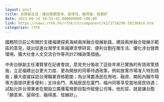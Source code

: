 ```yaml
---
layout: post
title: 台辦副主任：讓台胞願意來、留得住、融得進、發展好
date: 2023-09-14 10:55:42.000000000 +08:00
link: https://news.rthk.hk/rthk/ch/component/k2/1718290-20230914.htm
categories: rthk
---
```


國務院日前公布關於支援福建探索海峽兩岸融合發展新路，建設兩岸融合發展示範區的意見，提出促進台灣學生來福建求學研習、便利台胞在閩生活、優化涉台營商環境、擴大社會人文交流合作等共計21條政策措施。

中央台辦副主任潘賢掌在記者會說，意見充分吸收了這些年來已實施的有效政策措施，立足福建出台更大力度、更為開放的同等待遇政策，例如放寬市場准入特別措施；擴大直接採認台灣職業資格範圍；為台灣農漁民在用地、融資、開拓內銷市場等方面提供更多便利；支持金門、馬祖居民在廈門、福州同等享受當地居民待遇；試點允許台灣業者在閩設立廣播電視節目製作經營公司等。他形容，就是讓台胞「願意來、留得住、融得進、發展好」。
